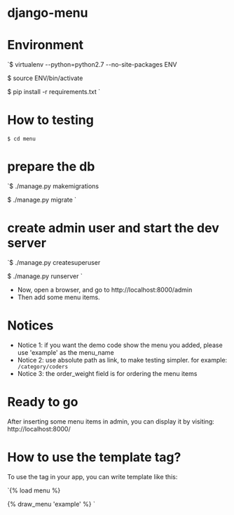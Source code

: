 # django-menu

# Environment
`$ virtualenv --python=python2.7  --no-site-packages ENV

$ source ENV/bin/activate

$ pip install -r requirements.txt
`

# How to testing
`$ cd menu
`
# prepare the db
`$ ./manage.py makemigrations

$ ./manage.py migrate
`
# create admin user and start the dev server
`$ ./manage.py createsuperuser

$ ./manage.py runserver
`
* Now, open a browser, and go to http://localhost:8000/admin
* Then add some menu items.
# Notices
* Notice 1: if you want the demo code show the menu you added, please use 'example' as the menu_name
* Notice 2: use absolute path as link, to make testing simpler. for example:
`          /category/coders`
* Notice 3: the order_weight field is for ordering the menu items

# Ready to go
After inserting some menu items in admin, you can display it by visiting: http://localhost:8000/

# How to use the template tag?
To use the tag in your app, you can write template like this:


`{% load menu %}

{% draw_menu 'example' %}
`

